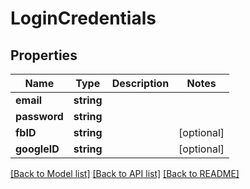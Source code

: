 # LoginCredentials

## Properties
Name | Type | Description | Notes
------------ | ------------- | ------------- | -------------
**email** | **string** |  | 
**password** | **string** |  | 
**fbID** | **string** |  | [optional] 
**googleID** | **string** |  | [optional] 

[[Back to Model list]](../README.md#documentation-for-models) [[Back to API list]](../README.md#documentation-for-api-endpoints) [[Back to README]](../README.md)


